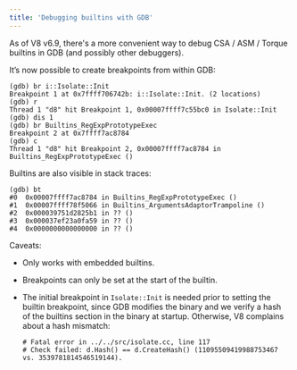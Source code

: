 ```yaml
---
title: 'Debugging builtins with GDB'
---
```

As of V8 v6.9, there's a more convenient way to debug CSA / ASM / Torque builtins in GDB (and possibly other debuggers).

It’s now possible to create breakpoints from within GDB:

```
(gdb) br i::Isolate::Init
Breakpoint 1 at 0x7ffff706742b: i::Isolate::Init. (2 locations)
(gdb) r
Thread 1 "d8" hit Breakpoint 1, 0x00007ffff7c55bc0 in Isolate::Init
(gdb) dis 1
(gdb) br Builtins_RegExpPrototypeExec
Breakpoint 2 at 0x7ffff7ac8784
(gdb) c
Thread 1 "d8" hit Breakpoint 2, 0x00007ffff7ac8784 in Builtins_RegExpPrototypeExec ()
```

Builtins are also visible in stack traces:

```
(gdb) bt
#0  0x00007ffff7ac8784 in Builtins_RegExpPrototypeExec ()
#1  0x00007ffff78f5066 in Builtins_ArgumentsAdaptorTrampoline ()
#2  0x000039751d2825b1 in ?? ()
#3  0x000037ef23a0fa59 in ?? ()
#4  0x0000000000000000 in ?? ()
```

Caveats:

- Only works with embedded builtins.
- Breakpoints can only be set at the start of the builtin.
- The initial breakpoint in `Isolate::Init` is needed prior to setting the builtin breakpoint, since GDB modifies the binary and we verify a hash of the builtins section in the binary at startup. Otherwise, V8 complains about a hash mismatch:

    ```
    # Fatal error in ../../src/isolate.cc, line 117
    # Check failed: d.Hash() == d.CreateHash() (11095509419988753467 vs. 3539781814546519144).
    ```
